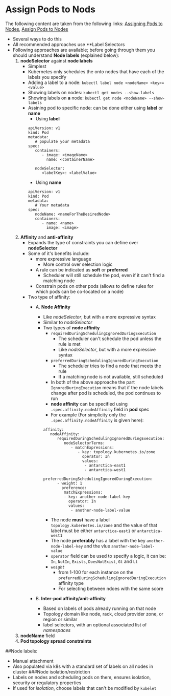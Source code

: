 Assign Pods to Nods
===================
The following content are taken from the following links:
[Assigning Pods to Nodes](https://kubernetes.io/docs/concepts/scheduling-eviction/assign-pod-node/),
[Assign Pods to Nodes](https://kubernetes.io/docs/tasks/configure-pod-container/assign-pods-nodes/)
- Several ways to do this
- All recommended approaches use **Label Selectors
- Following approaches are available; before going through them you should understand **Node labels** (explained below):
   1. **nodeSelector** against **node labels**
      - Simplest
      - Kubernetes only schedules the onto nodes that have each of the labels you specify
      - Adding a label to a node: `kubectl label node <nodeName> <key>=<value>`
      - Showing labels on nodes: `kubectl get nodes --show-labels`
      - Showing labels on **a** node: `kubectl get node <nodeName> --show-labels`
      - Assining pod to specific node: can be done either using **label** or **name**
         - Using **label**
         ```
         apiVersion: v1
         kind: Pod
         metadata:
            # populate your metadata
         spec:
            containers:
               - image: <imageName>
                 name: <containerName>

            nodeSelector:
               <labelKey>: <labelValue>
         ```
         - Using **name**
         ```
         apiVersion: v1
         kind: Pod
         metadata:
            # Your metadata
         spec:
            nodeName: <nameForTheDesiredNode>
            containers:
               - name: <name>
                 image: <image>

         ```
   2. **Affinity** and **anti-affinity**
      - Expands the type of constraints you can define over **nodeSelector**
      - Some of it's benefits include:
         - more expressive language
            - More control over selection logic
         - A rule can be indicated as **soft** or **preferred**
            - Scheduler will still schedule the pod, even if it can't find a matching node
         - Constrain pods on other pods (allows to define rules for which pods can be co-located on a node)
      - Two type of affinity:
         * A. **Node Affinity**                  
            - Like *nodeSelector*, but with a more expressive syntax
            - Similar to *nodeSelector*
            - Two types of **node affinity**
               - `requiredDuringSchedulingIgnoredDuringExecution`
                  - The scheduler can't schedule the pod unless the rule is met
                  - Like *nodeSelector*, but with a more expressive syntax
               - `preferredDuringSchedulingIgnoredDuringExecution`
                  - The scheduler tries to find a node that meets the rule
                  - If a matching node is not available, still scheduled
               - In both of the above approache the part `IgnoredDuringExecution` means that if the node labels change after pod is scheduled, the pod continues to run
               - **node affinity** can be specified using `.spec.affinity.nodeAffinity` field in **pod** spec
               - For example (For simplicity only the `.spec.affinity.nodeAffinity` is given here):
               ```
               affinity:
                  nodeAffinity:
                     requiredDuringSchedulingIgnoredDuringExecution:
                        nodeSelectorTerms:
                           - matchExpressions:
                              - key: topology.kubernetes.io/zone
                                operator: In
                                values:
                                 - antarctica-east1
                                 - antarctica-west1
                     preferredDuringSchedulingIgnoredDuringExecution:
                     - weight: 1
                       preference:
                        matchExpressions:
                        - key: another-node-label-key
                          operator: In
                          values:
                           - another-node-label-value
               ```
               - The node **must** have a label `topology.kubernetes.io/zone` and the value of that label must be either `antarctica-east1` or `antarctica-west1`
               - The node **preferably** has a label with the key `another-node-label-key` and the vlue `another-node-label-value`
               - `operator` field can be used to specify a logic, it can be: `In`, `NotIn`, `Exists`, `DoesNotExist`, `Gt` and `Lt`
               - *`weight`*
                  - from 1-100 for each instance on the `preferredDuringSchedulingIgnoredDuringExecution` affinity type
                  - For selecting between ndoes with the same score

         * B. **Inter-pod affinity/anit-affinity**
            - Based on labels of pods already running on that node
            - Topology domain like node, rack, cloud provider zone, or region or similar
            - label selectors, with an optional associated list of *namespaces*
   3. **nodeName** field
   4. **Pod topology spread constraints**

##Node labels:
- Manual attachment
- Also populated via k8s with a standard set of labels on all nodes in cluster
###Node isolation/restriction
- Labels on nodes and scheduling pods on them, ensures isolation, security or regulatory properties
- If used for *isolation*, choose labels that can't be modified by `kubelet`
